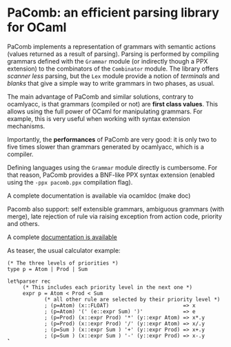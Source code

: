 PaComb: an efficient parsing library for OCaml
==============================================

PaComb implements a representation of grammars with semantic actions (values
returned as a result of parsing). Parsing is performed by compiling grammars
defined with the `Grammar` module (or indirectly though a PPX extension) to
the combinators of the `Combinator` module. The library offers _scanner less_
parsing, but the `Lex` module provide a notion of _terminals_ and _blanks_
that give a simple way to write grammars in two phases, as usual.

The main advantage of PaComb and similar solutions, contrary to ocamlyacc, is
that grammars (compiled or not) are __first class values__. This allows using
the full power of OCaml for manipulating grammars. For example, this is very
useful when working with syntax extension mechanisms.

Importantly, the __performances__ of PaComb are very good: it is only two to
five times slower than grammars generated by ocamlyacc, which is a compiler.

Defining languages using the `Grammar` module directly is cumbersome. For that
reason, PaComb provides a BNF-like PPX syntax extension (enabled using the
`-ppx pacomb.ppx` compilation flag).

A complete documentation is available via ocamldoc (make doc)

Pacomb also support: self extensible grammars, ambiguous grammars (with merge),
late rejection of rule via raising exception from action code, priority and others.

A complete [documentation is available](https://raffalli.eu/pacomb/pacomb)

As teaser, the usual calculator example:

```
(* The three levels of priorities *)
type p = Atom | Prod | Sum

let%parser rec
     (* This includes each priority level in the next one *)
     expr p = Atom < Prod < Sum
            (* all other rule are selected by their priority level *)
            ; (p=Atom) (x::FLOAT)                        => x
            ; (p=Atom) '(' (e::expr Sum) ')'             => e
            ; (p=Prod) (x::expr Prod) '*' (y::expr Atom) => x*.y
            ; (p=Prod) (x::expr Prod) '/' (y::expr Atom) => x/.y
            ; (p=Sum ) (x::expr Sum ) '+' (y::expr Prod) => x+.y
            ; (p=Sum ) (x::expr Sum ) '-' (y::expr Prod) => x-.y
̀̀̀
